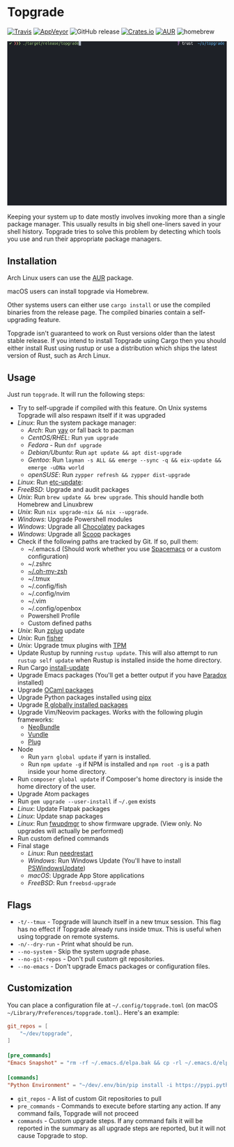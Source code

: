 # Topgrade
[![Travis](https://api.travis-ci.org/r-darwish/topgrade.svg?branch=master)](https://travis-ci.org/r-darwish/topgrade)
[![AppVeyor](https://ci.appveyor.com/api/projects/status/github/r-darwish/topgrade?svg=true)](https://ci.appveyor.com/project/r-darwish/topgrade)
![GitHub release](https://img.shields.io/github/release/r-darwish/topgrade.svg)
[![Crates.io](https://img.shields.io/crates/v/topgrade.svg)](https://crates.io/crates/topgrade)
[![AUR](https://img.shields.io/aur/version/topgrade.svg)](https://aur.archlinux.org/packages/topgrade/)
![homebrew](https://img.shields.io/homebrew/v/topgrade.svg)

![Alt Text](doc/screenshot.gif)

Keeping your system up to date mostly involves invoking more than a single package manager. This
usually results in big shell one-liners saved in your shell history. Topgrade tries to solve this
problem by detecting which tools you use and run their appropriate package managers.

## Installation
Arch Linux users can use the [AUR](https://aur.archlinux.org/packages/topgrade/) package.

macOS users can install topgrade via Homebrew.

Other systems users can either use `cargo install` or use the compiled binaries from the release
page. The compiled binaries contain a self-upgrading feature.

Topgrade isn't guaranteed to work on Rust versions older than the latest stable release. If you
intend to install Topgrade using Cargo then you should either install Rust using rustup or use a
distribution which ships the latest version of Rust, such as Arch Linux.

## Usage
Just run `topgrade`. It will run the following steps:

* Try to self-upgrade if compiled with this feature. On Unix systems Topgrade will also respawn
  itself if it was upgraded
* *Linux*: Run the system package manager:
  * *Arch*: Run [yay](https://github.com/Jguer/yay) or fall back to pacman
  * *CentOS/RHEL*: Run `yum upgrade`
  * *Fedora* - Run `dnf upgrade`
  * *Debian/Ubuntu*: Run `apt update && apt dist-upgrade`
  * *Gentoo*: Run `layman -s ALL && emerge --sync -q && eix-update && emerge -uDNa world`
  * *openSUSE*: Run `zypper refresh && zypper dist-upgrade`
* *Linux*: Run [etc-update](https://dev.gentoo.org/~zmedico/portage/doc/man/etc-update.1.html):
* *FreeBSD*: Upgrade and audit packages
* *Unix*: Run `brew update && brew upgrade`. This should handle both Homebrew and Linuxbrew
* *Unix*: Run `nix upgrade-nix && nix --upgrade`.
* *Windows*: Upgrade Powershell modules
* *Windows*: Upgrade all [Chocolatey](https://chocolatey.org/) packages
* *Windows*: Upgrade all [Scoop](https://scoop.sh) packages
* Check if the following paths are tracked by Git. If so, pull them:
  * ~/.emacs.d (Should work whether you use [Spacemacs](http://spacemacs.org/) or a custom configuration)
  * ~/.zshrc
  * [~/.oh-my-zsh](https://github.com/robbyrussell/oh-my-zsh)
  * ~/.tmux
  * ~/.config/fish
  * ~/.config/nvim
  * ~/.vim
  * ~/.config/openbox
  * Powershell Profile
  * Custom defined paths
* *Unix*: Run [zplug](https://github.com/zplug/zplug) update
* *Unix*: Run [fisher](https://github.com/jorgebucaran/fisher)
* *Unix*: Upgrade tmux plugins with [TPM](https://github.com/tmux-plugins/tpm)
* Update Rustup by running `rustup update`. This will also attempt to run `rustup self update` when Rustup is installed inside the home directory.
* Run Cargo [install-update](https://github.com/nabijaczleweli/cargo-update)
* Upgrade Emacs packages (You'll get a better output if you have [Paradox](https://github.com/Malabarba/paradox) installed)
* Upgrade [OCaml packages](https://opam.ocaml.org/)
* Upgrade Python packages installed using [pipx](https://github.com/cs01/pipx)
* Upgrade [R globally installed packages](https://github.com/ankane/jetpack)
* Upgrade Vim/Neovim packages. Works with the following plugin frameworks:
  * [NeoBundle](https://github.com/Shougo/neobundle.vim)
  * [Vundle](https://github.com/VundleVim/Vundle.vim)
  * [Plug](https://github.com/junegunn/vim-plug)
* Node
  * Run `yarn global update` if yarn is installed.
  * Run `npm update -g` if NPM is installed and `npm root -g` is a path inside your home directory.
* Run `composer global update` if Composer's home directory is inside the home directory of the user.
* Upgrade Atom packages
* Run `gem upgrade --user-install` if `~/.gem` exists
* *Linux*: Update Flatpak packages
* *Linux*: Update snap packages
* *Linux*: Run [fwupdmgr](https://github.com/hughsie/fwupd) to show firmware upgrade. (View
  only. No upgrades will actually be performed)
* Run custom defined commands
* Final stage
  * *Linux*: Run [needrestart](https://github.com/liske/needrestart)
  * *Windows*: Run Windows Update (You'll have to install [PSWindowsUpdate](https://marckean.com/2016/06/01/use-powershell-to-install-windows-updates/))
  * *macOS*: Upgrade App Store applications
  * *FreeBSD*: Run `freebsd-upgrade`

## Flags
* `-t/--tmux` - Topgrade will launch itself in a new tmux session. This flag has no effect if
  Topgrade already runs inside tmux. This is useful when using topgrade on remote systems.
* `-n/--dry-run` - Print what should be run.
* `--no-system` - Skip the system upgrade phase.
* `--no-git-repos` - Don't pull custom git repositories.
* `--no-emacs` - Don't upgrade Emacs packages or configuration files.

## Customization
You can place a configuration file at `~/.config/topgrade.toml` (on macOS `~/Library/Preferences/topgrade.toml`).. Here's an example:


``` toml
git_repos = [
    "~/dev/topgrade",
]

[pre_commands]
"Emacs Snapshot" = "rm -rf ~/.emacs.d/elpa.bak && cp -rl ~/.emacs.d/elpa ~/.emacs.d/elpa.bak"

[commands]
"Python Environment" = "~/dev/.env/bin/pip install -i https://pypi.python.org/simple -U --upgrade-strategy eager jupyter"
```
* `git_repos` - A list of custom Git repositories to pull
* `pre_commands` - Commands to execute before starting any action. If any command fails, Topgrade
  will not proceed
* `commands` - Custom upgrade steps. If any command fails it will be reported in the summary as all
  upgrade steps are reported, but it will not cause Topgrade to stop.
